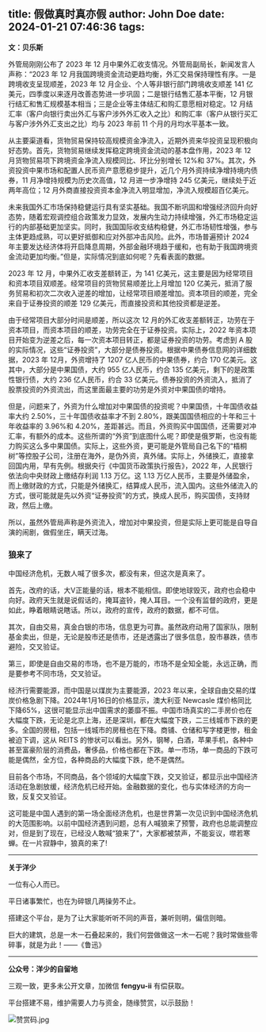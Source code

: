 title: 假做真时真亦假
author: John Doe
date: 2024-01-21 07:46:36
tags:
---
**文：贝乐斯**<!--more-->

外管局刚刚公布了 2023 年 12 月中果外汇收支情况。外管局副局长，新闻发言人声称：“2023 年 12 月我国跨境资金流动更趋均衡，外汇交易保持理性有序。一是跨境收支呈现顺差，2023 年 12 月企业、个人等非银行部门跨境收支顺差 141 亿美元，四季度以来逐月改善态势进一步巩固；二是银行结售汇基本平衡，12 月银行结汇和售汇规模基本相当；三是企业等主体结汇和购汇意愿相对稳定。12 月结汇率（客户向银行卖出外汇与客户涉外外汇收入之比）和购汇率（客户从银行买汇与客户涉外外汇支出之比）均与 2023 年前 11 个月的月均水平基本一致。

从主要渠道看，货物贸易保持较高规模资金净流入，近期外资来华投资呈现积极向好态势。首先，货物贸易继续发挥稳定跨境资金流动的基本盘作用，2023 年 12 月货物贸易项下跨境资金净流入规模同比、环比分别增长 12%和 37%。其次，外资投资中果市场和配置人民币资产意愿稳步提升，近几个月外资持续净增持境内债券，11 月净增持规模为历史次高值，12 月进一步净增持 245 亿美元，继续处于近两年高位；12 月外商直接投资资本金净流入明显增加，净流入规模超百亿美元。

未来我国外汇市场保持稳健运行具有坚实基础。我国不断巩固和增强经济回升向好态势，随着宏观调控组合政策发力显效，发展内生动力持续增强，外汇市场稳定运行的内部基础更加坚实。同时，我国国际收支结构稳健，外汇市场韧性增强，参与主体更趋成熟，可以更好抵御和应对外部冲击风险。此外，市场普遍预计 2024 年主要发达经济体将开启降息周期，外部金融环境趋于缓和，也有助于我国跨境资金流动更加均衡。”但是，实际情况到底如何呢？先看表面的数据。

2023 年 12 月，中果外汇收支差额转正，为 141 亿美元，这主要是因为经常项目和资本项目双顺差。经常项目的货物贸易顺差比上月增加 120 亿美元，抵消了服务贸易和初次二次收入逆差的增加，让经常项目顺差增加。资本项目的顺差，完全来自于证券投资的顺差 129 亿美元，而直接投资和其他投资都是逆差。

由于经常项目大部分时间是顺差，所以这次 12 月的外汇收支差额转正，功劳在于资本项目，而资本项目的顺差，功劳完全在于证券投资。实际上，2022 年资本项目开始变为逆差之后，每一次资本项目转正，都是证券投资的功劳。考虑到 A 股的实际情况，这些“证券投资”，大部分是债券投资。根据中果债券信息网的详细数据，2023 年 12月，外资增持了 1207 亿人民币的中果债券，约合 170 亿美元。这其中，大部分是中果国债，大约 955 亿人民币，约合 135 亿美元，剩下的是政策性银行债，大约 236 亿人民币，约合 33 亿美元。债券投资的外资流入，抵消了股票投资的外资流出，而这里面最主要的功劳是外资对中果国债的增持。

但是，问题来了，外资为什么增加对中果国债的投资呢？中果国债，十年国债收益率大约 2.50%，三十年国债收益率才不到 2.80%，跟美国国债相应的十年和三十年收益率的 3.96%和 4.20%，差距甚远。而且，外资购买中国国债，还需要对冲汇率，有额外的成本。这些所谓的“外资”到底图什么呢？即使是俄罗斯，也没有能力购买这么多中果国债。实际上，这些外资，更可能是外管局自己名下的“梧桐树”等控股子公司，注册在海外，是伪外资，真外储。实际上，外储换汇，直接拿回国内用，早有先例。根据央行《中国货币政策执行报告》，2022 年，人民银行依法向中央财政上缴结存利润 1.13 万亿。这 1.13 万亿人民币，主要是外储盈余，而上缴财政的方式，只能是外储换汇，结算成人民币，流入国内。这些外储流入的方式，很可能就是先以外资“证券投资”的方式，换成人民币，购买国债，支持财政，然后上缴。

所以，虽然外管局声称是外资流入，增加对中果投资，但是实际上更可能是自导自演的闹剧，做假坐庄，瞒天过海。

### 狼来了

中国经济危机，无数人喊了很多次，都没有来，但这次是真来了。

首先，改府的话，大V正能量的话，根本不能相信。即使地球毁灭，政府也会稳中向好。政府天生就是说假话的，掩耳盗铃，掩人耳目。一个没有监督的政府，更是如此，睁着眼睛说瞎话。所以，政府的宣传，政府的数据，都不可信。

其次，自由交易，真金白银的市场，信息更为可靠。虽然政府动用了国家队，限制基金卖出，但是，无论是股市还是债市，还是透露出了很多信息，股市暴跌，债市避险，交叉验证。

第三，即使是自由交易的市场，也不是万能的，市场不是全知全能，永远正确，而是要参考不同市场，交叉验证。

经济行需要能源，而中国是以煤炭为主要能源，2023 年以来，全球自由交易的煤炭价格急剧下降。2024年1月16日的价格显示，澳大利亚 Newcasle 煤价格同比下降65%，这很可能显示出中国需求的萎靡不振。中国市场真实的二手房价也在大幅度下跌，无论是北京上海，还是深圳，都在大幅度下跌，二三线城市下跌的更多。全国的房租，包括一线城市的房租也在下降。商铺、仓储和写字楼更惨，租金被迫下调，这从 REITS 的惨状可以看出。另外，钢琴，白酒，苹果手机，各种中甚至富豪阶层的消费品，奢侈品，价格也都在下跌。单一市场，单一商品的下跌可能是偶然，全方位，各种商品的大幅度下跌，绝不是偶然。

目前各个市场，不同商品，各个领域的大幅度下跌，交叉验证，都显示出中国经济活动在急剧放缓，经济危机已经开始。金融数据的变化，也与实体经济的方向一致，反复交叉验证。

这可能是中国人遇到的第一场全面经济危机，也是世界第一次见识到中国经济危机的大范围影响。以前中国经济遇到问题，总有人喊狼来了预警，政府也总能调整应对，但是到了现在，已经没人敢喊“狼来了"，大家都被禁声，不能妄议，噤若寒蝉。在一片寂静中，狼真的来了!
- - -
**关于洋少**

一位有心人而已。

平日诸事繁忙，也在为碎银几两操劳不止。

搭建这个平台，是为了让大家能听听不同的声音，兼听则明，偏信则暗。

巨大的建筑，总是一木一石叠起来的，我们何尝做做这一木一石呢？我时常做些零碎事，就是为此！——《鲁迅》

---

**公众号：洋少的自留地** 

三观一致，更多未公开文章，加微信 **fengyu-ii** 有偿获取。

平台搭建不易，维护需要人力与资金，随缘赞赏，以示鼓励！

![赞赏码.jpg](/images/shang.jpg)